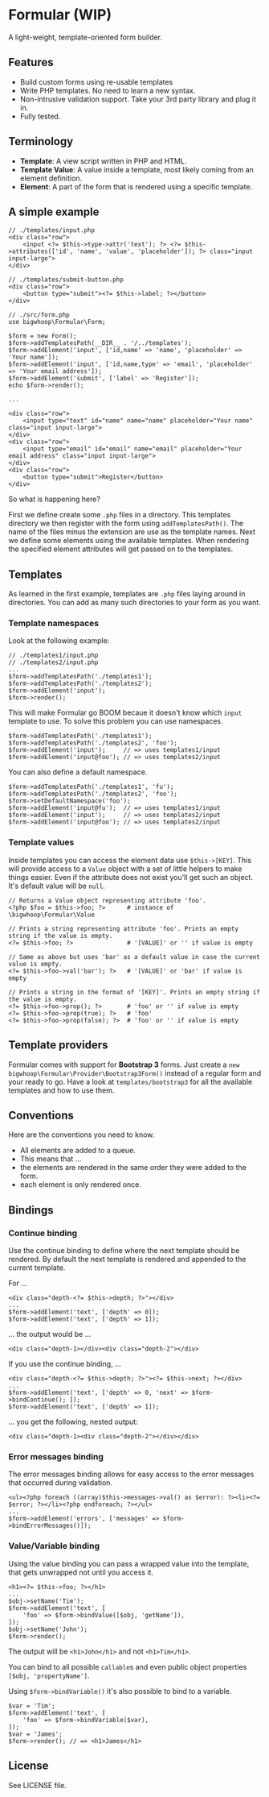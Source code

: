 # Formular (WIP)

A light-weight, template-oriented form builder.

## Features

* Build custom forms using re-usable templates
* Write PHP templates. No need to learn a new syntax.
* Non-intrusive validation support. Take your 3rd party library and plug it in.
* Fully tested. 

## Terminology

* **Template**: A view script written in PHP and HTML.
* **Template Value**: A value inside a template, most likely coming from an element definition.
* **Element**: A part of the form that is rendered using a specific template.

## A simple example

    // ./templates/input.php
    <div class="row">
        <input <?= $this->type->attr('text'); ?> <?= $this->attributes(['id', 'name', 'value', 'placeholder']); ?> class="input input-large">
    </div>
    
    // ./templates/submit-button.php
    <div class="row">
        <button type="submit"><?= $this->label; ?></button>
    </div>
    
    // ./src/form.php
    use bigwhoop\Formular\Form;
    
    $form = new Form();
    $form->addTemplatesPath(__DIR__ . '/../templates');
    $form->addElement('input', ['id,name' => 'name', 'placeholder' => 'Your name']);
    $form->addElement('input', ['id,name,type' => 'email', 'placeholder' => 'Your email address']);
    $form->addElement('submit', ['label' => 'Register']);
    echo $form->render();
    
    ...
    
    <div class="row">
        <input type="text" id="name" name="name" placeholder="Your name" class="input input-large">
    </div>
    <div class="row">
        <input type="email" id="email" name="email" placeholder="Your email address" class="input input-large">
    </div>
    <div class="row">
        <button type="submit">Register</button>
    </div>

So what is happening here?

First we define create some `.php` files in a directory. This templates directory we then register with the form using
`addTemplatesPath()`. The name of the files minus the extension are use as the template names. Next we define some
elements using the available templates. When rendering the specified element attributes will get passed on to the
templates.


## Templates

As learned in the first example, templates are `.php` files laying around in directories. You can add as many such
directories to your form as you want.

### Template namespaces

Look at the following example:

    // ./templates1/input.php
    // ./templates2/input.php
    ...
    $form->addTemplatesPath('./templates1');
    $form->addTemplatesPath('./templates2');
    $form->addElement('input');
    $form->render();

This will make Formular go BOOM becaue it doesn't know which `input` template to use. To solve this problem you can use
namespaces.

    $form->addTemplatesPath('./templates1');
    $form->addTemplatesPath('./templates2', 'foo');
    $form->addElement('input');     // => uses templates1/input
    $form->addElement('input@foo'); // => uses templates2/input

You can also define a default namespace.

    $form->addTemplatesPath('./templates1', 'fu');
    $form->addTemplatesPath('./templates2', 'foo');
    $form->setDefaultNamespace('foo');
    $form->addElement('input@fu');  // => uses templates1/input
    $form->addElement('input');     // => uses templates2/input
    $form->addElement('input@foo'); // => uses templates2/input

### Template values

Inside templates you can access the element data use `$this->[KEY]`. This will provide access to a
`Value` object with a set of little helpers to make things easier. Even if the attribute does not exist you'll get
such an object. It's default value will be `null`.

    // Returns a Value object representing attribute 'foo'.
    <?php $foo = $this->foo; ?>      # instance of \bigwhoop\Formular\Value
    
    // Prints a string representing attribute 'foo'. Prints an empty string if the value is empty.
    <?= $this->foo; ?>               # '[VALUE]' or '' if value is empty
    
    // Same as above but uses 'bar' as a default value in case the current value is empty.
    <?= $this->foo->val('bar'); ?>   # '[VALUE]' or 'bar' if value is empty
    
    // Prints a string in the format of '[KEY]'. Prints an empty string if the value is empty.
    <?= $this->foo->prop(); ?>       # 'foo' or '' if value is empty
    <?= $this->foo->prop(true); ?>   # 'foo'
    <?= $this->foo->prop(false); ?>  # 'foo' or '' if value is empty
    
## Template providers

Formular comes with support for **Bootstrap 3** forms. Just create a `new bigwhoop\Formular\Provider\Bootstrap3Form()`
instead of a regular form and your ready to go. Have a look at `templates/bootstrap3` for all the available templates
and how to use them.

## Conventions 

Here are the conventions you need to know.

* All elements are added to a queue.
* This means that ...
 * the elements are rendered in the same order they were added to the form.
 * each element is only rendered once.

## Bindings

### Continue binding

Use the continue binding to define where the next template should be rendered. By default the next template is rendered
and appended to the current template.

For ...

    <div class="depth-<?= $this->depth; ?>"></div>
    ...
    $form->addElement('text', ['depth' => 0]);
    $form->addElement('text', ['depth' => 1]);

... the output would be ...

    <div class="depth-1></div><div class="depth-2"></div>
    
If you use the continue binding, ... 

    <div class="depth-<?= $this->depth; ?>"><?= $this->next; ?></div>
    ...
    $form->addElement('text', ['depth' => 0, 'next' => $form->bindContinue(); ]);
    $form->addElement('text', ['depth' => 1]);
    
... you get the following, nested output:

    <div class="depth-1><div class="depth-2"></div></div>

### Error messages binding

The error messages binding allows for easy access to the error messages that occurred during validation.

    <ul><?php foreach ((array)$this->messages->val() as $error): ?><li><?= $error; ?></li><?php endforeach; ?></ul>
    ...
    $form->addElement('errors', ['messages' => $form->bindErrorMessages()]);

### Value/Variable binding

Using the value binding you can pass a wrapped value into the template, that gets unwrapped not until you access it.

    <h1><?= $this->foo; ?></h1>
    ...
    $obj->setName('Tim');
    $form->addElement('text', [
        'foo' => $form->bindValue([$obj, 'getName']),
    ]);
    $obj->setName('John');
    $form->render();

The output will be `<h1>John</h1>` and not `<h1>Tim</h1>`.

You can bind to all possible `callable`s and even public object properties `[$obj, 'propertyName']`.

Using `$form->bindVariable()` it's also possible to bind to a variable.

    $var = 'Tim';
    $form->addElement('text', [
        'foo' => $form->bindVariable($var),
    ]);
    $var = 'James';
    $form->render(); // => <h1>James</h1>

## License

See LICENSE file.